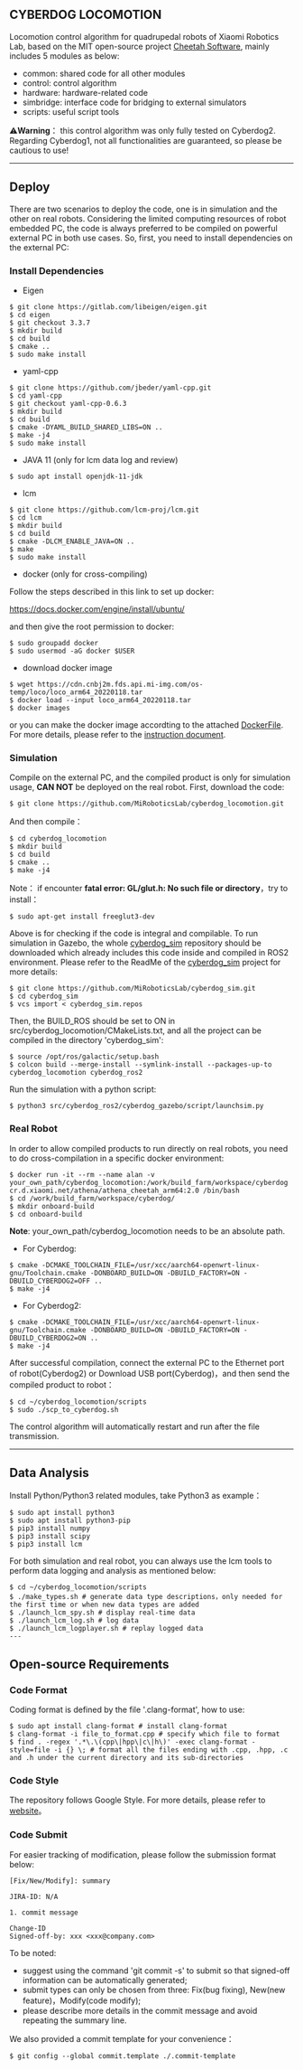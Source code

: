 CYBERDOG LOCOMOTION
---
Locomotion control algorithm for quadrupedal robots of Xiaomi Robotics Lab, based on the MIT open-source project [Cheetah Software](https://github.com/mit-biomimetics/Cheetah-Software), mainly includes 5 modules as below:
- common: shared code for all other modules
- control: control algorithm
- hardware: hardware-related code
- simbridge: interface code for bridging to external simulators
- scripts: useful script tools

:warning:**Warning**： this control algorithm was only fully tested on Cyberdog2. Regarding Cyberdog1, not all functionalities are guaranteed, so please be cautious to use!

---
## Deploy
There are two scenarios to deploy the code, one is in simulation and the other on real robots. Considering the limited computing resources of robot embedded PC, the code is always preferred to be compiled on powerful external PC in both use cases. So, first, you need to install dependencies on the external PC:

### Install Dependencies
- Eigen
```
$ git clone https://gitlab.com/libeigen/eigen.git
$ cd eigen
$ git checkout 3.3.7
$ mkdir build
$ cd build
$ cmake ..
$ sudo make install
```
- yaml-cpp
```
$ git clone https://github.com/jbeder/yaml-cpp.git
$ cd yaml-cpp
$ git checkout yaml-cpp-0.6.3
$ mkdir build
$ cd build
$ cmake -DYAML_BUILD_SHARED_LIBS=ON ..
$ make -j4
$ sudo make install
```
- JAVA 11 (only for lcm data log and review)
```
$ sudo apt install openjdk-11-jdk
```
- lcm
```
$ git clone https://github.com/lcm-proj/lcm.git
$ cd lcm
$ mkdir build
$ cd build
$ cmake -DLCM_ENABLE_JAVA=ON ..
$ make
$ sudo make install
```

- docker (only for cross-compiling)

Follow the steps described in this link to set up docker:

https://docs.docker.com/engine/install/ubuntu/

and then give the root permission to docker:
```
$ sudo groupadd docker
$ sudo usermod -aG docker $USER
```

- download docker image
```
$ wget https://cdn.cnbj2m.fds.api.mi-img.com/os-temp/loco/loco_arm64_20220118.tar
$ docker load --input loco_arm64_20220118.tar
$ docker images
```
or you can make the docker image accordting to the attached [DockerFile](./docker/Dockerfile). For more details, please refer to the [instruction document](./docker/dockerfile_instructions_en.md).

### Simulation
Compile on the external PC, and the compiled product is only for simulation usage, **CAN NOT** be deployed on the real robot. First, download the code:
```
$ git clone https://github.com/MiRoboticsLab/cyberdog_locomotion.git
```
And then compile：
```
$ cd cyberdog_locomotion
$ mkdir build
$ cd build
$ cmake ..
$ make -j4
```
Note： if encounter **fatal error: GL/glut.h: No such file or directory**，try to install：
```
$ sudo apt-get install freeglut3-dev
```
Above is for checking if the code is integral and compilable. To run simulation in Gazebo, the whole [cyberdog_sim](https://github.com/MiRoboticsLab/cyberdog_sim) repository should be downloaded which already includes this code inside and compiled in ROS2 environment. Please refer to the ReadMe of the [cyberdog_sim](https://github.com/MiRoboticsLab/cyberdog_sim) project for more details:
```
$ git clone https://github.com/MiRoboticsLab/cyberdog_sim.git
$ cd cyberdog_sim
$ vcs import < cyberdog_sim.repos
```

Then, the BUILD_ROS should be set to ON in src/cyberdog_locomotion/CMakeLists.txt, and all the project can be compiled in the directory 'cyberdog_sim':
```
$ source /opt/ros/galactic/setup.bash 
$ colcon build --merge-install --symlink-install --packages-up-to cyberdog_locomotion cyberdog_ros2
```

Run the simulation with a python script:
```
$ python3 src/cyberdog_ros2/cyberdog_gazebo/script/launchsim.py
```


### Real Robot
In order to allow compiled products to run directly on real robots, you need to do cross-compilation in a specific docker environment:
```
$ docker run -it --rm --name alan -v your_own_path/cyberdog_locomotion:/work/build_farm/workspace/cyberdog cr.d.xiaomi.net/athena/athena_cheetah_arm64:2.0 /bin/bash
$ cd /work/build_farm/workspace/cyberdog/
$ mkdir onboard-build
$ cd onboard-build
```
**Note**: your_own_path/cyberdog_locomotion needs to be an absolute path.
- For Cyberdog:
```
$ cmake -DCMAKE_TOOLCHAIN_FILE=/usr/xcc/aarch64-openwrt-linux-gnu/Toolchain.cmake -DONBOARD_BUILD=ON -DBUILD_FACTORY=ON -DBUILD_CYBERDOG2=OFF ..
$ make -j4
```
- For Cyberdog2:
```
$ cmake -DCMAKE_TOOLCHAIN_FILE=/usr/xcc/aarch64-openwrt-linux-gnu/Toolchain.cmake -DONBOARD_BUILD=ON -DBUILD_FACTORY=ON -DBUILD_CYBERDOG2=ON ..
$ make -j4
```
After successful compilation, connect the external PC to the Ethernet port of robot(Cyberdog2) or Download USB port(Cyberdog)，and then send the compiled product to robot：
```
$ cd ~/cyberdog_locomotion/scripts
$ sudo ./scp_to_cyberdog.sh
```
The control algorithm will automatically restart and run after the file transmission.

---
## Data Analysis
Install Python/Python3 related modules, take Python3 as example：
```
$ sudo apt install python3
$ sudo apt install python3-pip
$ pip3 install numpy
$ pip3 install scipy
$ pip3 install lcm
```

For both simulation and real robot, you can always use the lcm tools to perform data logging and analysis as mentioned below:
```
$ cd ~/cyberdog_locomotion/scripts
$ ./make_types.sh # generate data type descriptions，only needed for the first time or when new data types are added
$ ./launch_lcm_spy.sh # display real-time data
$ ./launch_lcm_log.sh # log data
$ ./launch_lcm_logplayer.sh # replay logged data
---
```
## Open-source Requirements
### Code Format
Coding format is defined by the file '.clang-format', how to use:
```
$ sudo apt install clang-format # install clang-format
$ clang-format -i file_to_format.cpp # specify which file to format
$ find . -regex '.*\.\(cpp\|hpp\|c\|h\)' -exec clang-format -style=file -i {} \; # format all the files ending with .cpp, .hpp, .c and .h under the current directory and its sub-directories
```

### Code Style
The repository follows Google Style. For more details, please refer to [website](https://zh-google-styleguide.readthedocs.io/en/latest/contents/)。

### Code Submit
For easier tracking of modification, please follow the submission format below:
```
[Fix/New/Modify]: summary

JIRA-ID: N/A

1. commit message

Change-ID
Signed-off-by: xxx <xxx@company.com>
```
To be noted:
- suggest using the command 'git commit -s' to submit so that signed-off information can be automatically generated;
- submit types can only be chosen from three: Fix(bug fixing), New(new feature)，Modify(code modify);
- please describe more details in the commit message and avoid repeating the summary line.

We also provided a commit template for your convenience：
```
$ git config --global commit.template ./.commit-template
```
